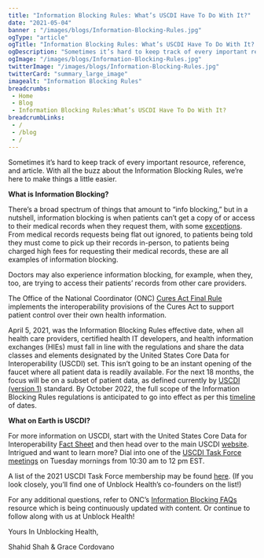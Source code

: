 ```yaml
--- 
title: "Information Blocking Rules: What’s USCDI Have To Do With It?"
date: "2021-05-04"
banner : "/images/blogs/Information-Blocking-Rules.jpg"
ogType: "article"
ogTitle: "Information Blocking Rules: What’s USCDI Have To Do With It? | Unblock Health"
ogDescription: "Sometimes it’s hard to keep track of every important resource, reference, and article. With all the buzz about the Information Blocking Rules, we’re here to make things a little easier."
ogImage: "/images/blogs/Information-Blocking-Rules.jpg"
twitterImage: "/images/blogs/Information-Blocking-Rules.jpg"
twitterCard: "summary_large_image"
imagealt: "Information Blocking Rules"
breadcrumbs:
 - Home
 - Blog
 - Information Blocking Rules:What’s USCDI Have To Do With It?
breadcrumbLinks:
 - / 
 - /blog
 - / 
---
```


Sometimes it’s hard to keep track of every important resource, reference, and article. With all the buzz about the Information Blocking Rules, we’re here to make things a little easier.  

**What is Information Blocking?**

There’s a broad spectrum of things that amount to “info blocking,” but in a nutshell, information blocking is when patients can’t get a copy of or access to their medical records when they request them, with some <a href="https://www.healthit.gov/topic/information-blocking" target="_blank">exceptions</a>. From medical records requests being flat out ignored, to patients being told they must come to pick up their records in-person, to patients being charged high fees for requesting their medical records, these are all examples of information blocking.

Doctors may also experience information blocking, for example, when they, too, are trying to access their patients’ records from other care providers. 

The Office of the National Coordinator (ONC) <a href="https://www.healthit.gov/cures/sites/default/files/cures/2020-03/TheONCCuresActFinalRule.pdf" target="_blank">Cures Act Final Rule</a> implements the interoperability provisions of the Cures Act to support patient control over their own health information.

April 5, 2021, was the Information Blocking Rules effective date, when all health care providers, certified health IT developers, and health information exchanges (HIEs) must fall in line with the regulations and share the data classes and elements designated by the United States Core Data for Interoperability (USCDI) set. This isn’t going to be an instant opening of the faucet where all patient data is readily available. For the next 18 months, the focus will be on a subset of patient data, as defined currently by <a href="https://www.healthit.gov/isa/sites/isa/files/2020-10/USCDI-Version-1-July-2020-Errata-Final_0.pdf" target="_blank">USCDI (version 1)</a> standard. By October 2022, the full scope of the Information Blocking Rules regulations is anticipated to go into effect as per this <a href="https://www.healthit.gov/cures/sites/default/files/cures/2020-10/Highlighted_Regulatory_Dates_Information_Blocking.pdf" target="_blank">timeline</a> of dates.

**What on Earth is USCDI?**

For more information on USCDI, start with the United States Core Data for Interoperability <a href="https://www.healthit.gov/cures/sites/default/files/cures/2020-03/USCDI.pdf" target="_blank">Fact Sheet</a> and then head over to the main USCDI <a href="https://www.healthit.gov/isa/united-states-core-data-interoperability-uscdi#:~:text=The%20United%20States%20Core%20Data,nationwide%2C%20interoperable%20health%20information%20exchange." target="_blank">website</a>. Intrigued and want to learn more? Dial into one of the <a href="https://www.healthit.gov/hitac-events/6866/2021" target="_blank">USCDI Task Force meetings</a> on Tuesday mornings from 10:30 am to 12 pm EST. 

A list of the 2021 USCDI Task Force membership may be found <a href="https://www.healthit.gov/hitac/committees/us-core-data-interoperability-task-force-2021" target="_blank">here</a>. (If you look closely, you’ll find one of Unblock Health’s co-founders on the list!)

For any additional questions, refer to ONC’s <a href="https://www.healthit.gov/curesrule/resources/information-blocking-faqs?options=2450b60a-e96a-4f4c-ab17-40aac81e40be" target="_blank">Information Blocking FAQs</a> resource which is being continuously updated with content. Or continue to follow along with us at Unblock Health!


Yours In Unblocking Health,


Shahid Shah & Grace Cordovano